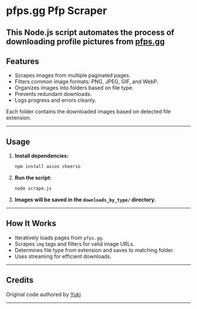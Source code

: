# pfps.gg Pfp Scraper

This Node.js script automates the process of downloading profile pictures from [pfps.gg](https://pfps.gg)
---

## Features

- Scrapes images from multiple paginated pages.
- Filters common image formats: PNG, JPEG, GIF, and WebP.
- Organizes images into folders based on file type.
- Prevents redundant downloads.
- Logs progress and errors cleanly.


Each folder contains the downloaded images based on detected file extension.

---

## Usage

1. **Install dependencies:**

   ```bash
   npm install axios cheerio
   ```

2. **Run the script:**

   ```bash
   node scrape.js
   ```

3. **Images will be saved in the `downloads_by_type/` directory.**

---

## How It Works

- Iteratively loads pages from `pfps.gg`.
- Scrapes `img` tags and filters for valid image URLs.
- Determines file type from extension and saves to matching folder.
- Uses streaming for efficient downloads.

---

## Credits

Original code authored by [Yuki](https://github.com/simplyangelic)

---
